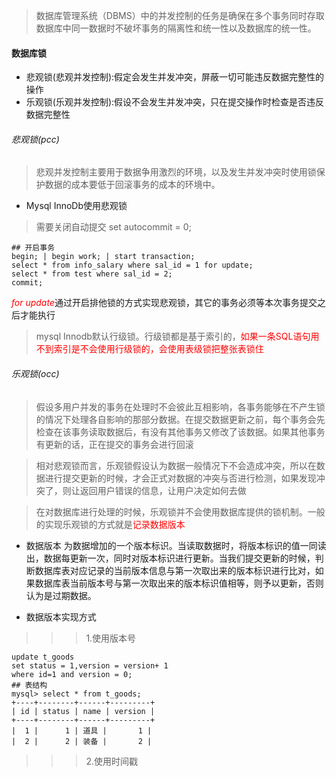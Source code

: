 > 数据库管理系统（DBMS）中的并发控制的任务是确保在多个事务同时存取数据库中同一数据时不破坏事务的隔离性和统一性以及数据库的统一性。

#### 数据库锁
- 悲观锁(悲观并发控制):假定会发生并发冲突，屏蔽一切可能违反数据完整性的操作
- 乐观锁(乐观并发控制):假设不会发生并发冲突，只在提交操作时检查是否违反数据完整性

###### 悲观锁(pcc)
> 悲观并发控制主要用于数据争用激烈的环境，以及发生并发冲突时使用锁保护数据的成本要低于回滚事务的成本的环境中。
- Mysql InnoDb使用悲观锁
> 需要关闭自动提交 set autocommit = 0;
```
## 开启事务
begin; | begin work; | start transaction;
select * from info_salary where sal_id = 1 for update;
select * from test where sal_id = 2;
commit;
```
<font color="red">*for update*</font>通过开启排他锁的方式实现悲观锁，其它的事务必须等本次事务提交之后才能执行
> mysql Innodb默认行级锁。行级锁都是基于索引的，<font color="red">如果一条SQL语句用不到索引是不会使用行级锁的，会使用表级锁把整张表锁住</font>

###### 乐观锁(occ)
> 假设多用户并发的事务在处理时不会彼此互相影响，各事务能够在不产生锁的情况下处理各自影响的那部分数据。在提交数据更新之前，每个事务会先检查在该事务读取数据后，有没有其他事务又修改了该数据。如果其他事务有更新的话，正在提交的事务会进行回滚

> 相对悲观锁而言，乐观锁假设认为数据一般情况下不会造成冲突，所以在数据进行提交更新的时候，才会正式对数据的冲突与否进行检测，如果发现冲突了，则让返回用户错误的信息，让用户决定如何去做

>在对数据库进行处理的时候，乐观锁并不会使用数据库提供的锁机制。一般的实现乐观锁的方式就是<font color="red">记录数据版本</font>

- 数据版本
为数据增加的一个版本标识。当读取数据时，将版本标识的值一同读出，数据每更新一次，同时对版本标识进行更新。当我们提交更新的时候，判断数据库表对应记录的当前版本信息与第一次取出来的版本标识进行比对，如果数据库表当前版本号与第一次取出来的版本标识值相等，则予以更新，否则认为是过期数据。

- 数据版本实现方式
>>> 1.使用版本号
```
update t_goods
set status = 1,version = version+ 1
where id=1 and version = 0;
## 表结构
mysql> select * from t_goods;  
+----+--------+------+---------+  
| id | status | name | version |  
+----+--------+------+---------+  
|  1 |      1 | 道具 |       1 |  
|  2 |      2 | 装备 |       2 |  
```
>>> 2.使用时间戳

